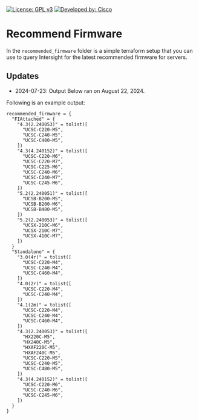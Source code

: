 [![License: GPL v3](https://img.shields.io/badge/License-GPLv3-blue.svg)](https://www.gnu.org/licenses/gpl-3.0)
[![Developed by: Cisco](https://img.shields.io/badge/Developed%20by-Cisco-blue)](https://developer.cisco.com)

# Recommend Firmware

In the `recommended_firmware` folder is a simple terraform setup that you can use to query Intersight for the latest recommended firmware for servers.  

## Updates

* 2024-07-23: Output Below ran on August 22, 2024.

Following is an example output:

```
recommended_firmware = {
  "FIAttached" = {
    "4.3(2.240053)" = tolist([
      "UCSC-C220-M5",
      "UCSC-C240-M5",
      "UCSC-C480-M5",
    ])
    "4.3(4.240152)" = tolist([
      "UCSC-C220-M6",
      "UCSC-C220-M7",
      "UCSC-C225-M6",
      "UCSC-C240-M6",
      "UCSC-C240-M7",
      "UCSC-C245-M6",
    ])
    "5.2(2.240051)" = tolist([
      "UCSB-B200-M5",
      "UCSB-B200-M6",
      "UCSB-B480-M5",
    ])
    "5.2(2.240053)" = tolist([
      "UCSX-210C-M6",
      "UCSX-210C-M7",
      "UCSX-410C-M7",
    ])
  }
  "Standalone" = {
    "3.0(4r)" = tolist([
      "UCSC-C220-M4",
      "UCSC-C240-M4",
      "UCSC-C460-M4",
    ])
    "4.0(2r)" = tolist([
      "UCSC-C220-M4",
      "UCSC-C240-M4",
    ])
    "4.1(2m)" = tolist([
      "UCSC-C220-M4",
      "UCSC-C240-M4",
      "UCSC-C460-M4",
    ])
    "4.3(2.240053)" = tolist([
      "HX220C-M5",
      "HX240C-M5",
      "HXAF220C-M5",
      "HXAF240C-M5",
      "UCSC-C220-M5",
      "UCSC-C240-M5",
      "UCSC-C480-M5",
    ])
    "4.3(4.240152)" = tolist([
      "UCSC-C220-M6",
      "UCSC-C240-M6",
      "UCSC-C245-M6",
    ])
  }
}
```
